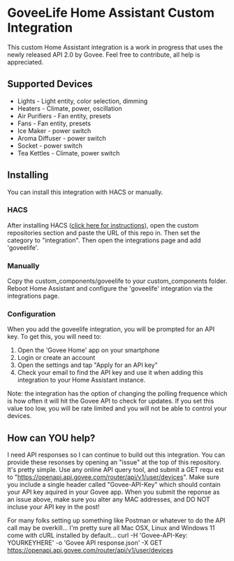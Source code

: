 # GoveeLife Home Assistant Custom Integration
This custom Home Assistant integration is a work in progress that uses the newly released API 2.0 by Govee. Feel free to contribute, all help is appreciated.

## Supported Devices 
* Lights - Light entity, color selection, dimming
* Heaters - Climate, power, oscillation
* Air Purifiers - Fan entity, presets
* Fans - Fan entity, presets
* Ice Maker - power switch
* Aroma Diffuser - power switch
* Socket - power switch
* Tea Kettles - Climate, power switch

## Installing
You can install this integration with HACS or manually.
### HACS
After installing HACS ([click here for instructions](https://hacs.xyz/docs/setup/download/)), open the custom repositories section and paste the URL of this repo in. Then set the category to "integration". Then open the integrations page and add 'goveelife'.

### Manually
Copy the custom_components/goveelife to your custom_components folder. Reboot Home Assistant and configure the 'goveelife' integration via the integrations page.

### Configuration
When you add the goveelife integration, you will be prompted for an API key. To get this, you will need to:
1. Open the 'Govee Home' app on your smartphone
2. Login or create an account
3. Open the settings and tap "Apply for an API key"
4. Check your email to find the API key and use it when adding this integration to your Home Assistant instance.

Note: the integration has the option of changing the polling frequence which is how often it will hit the Govee API to check for updates. If you set this value too low, you will be rate limited and you will not be able to control your devices.

## How can YOU help?
I need API responses so I can continue to build out this integration. You can provide these resonses by opening an "issue" at the top of this repository. It's pretty simple. Use any online API query tool, and submit a GET requ
est to "https://openapi.api.govee.com/router/api/v1/user/devices". Make sure you include a single header called "Govee-API-Key" which should contain your API key aquired in your Govee app.
When you submit the reponse as an issue above, make sure you alter any MAC addresses, and DO NOT incluse your API key in the post!


For many folks setting up something like Postman or whatever to do the API call may be overkill... I'm pretty sure all Mac OSX, Linux and Windows 11 come with cURL installed by default...
curl -H 'Govee-API-Key: YOURKEYHERE' -o 'Govee API response.json' -X GET https://openapi.api.govee.com/router/api/v1/user/devices

